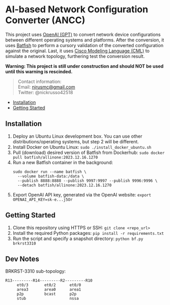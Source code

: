 # AI-based Network Configuration Converter (ANCC)
This project uses [OpenAI (GPT)](https://openai.com/) to convert network device
configurations between different operating systems and platforms. After the
conversion, it uses [Batfish](https://www.batfish.org/) to perform a cursory
validation of the converted configuration against the original. Last, it uses
[Cisco Modeling Language (CML)](https://www.cisco.com/c/en/us/products/cloud-systems-management/modeling-labs/index.html)
to simulate a network topology, furthering test the conversion result.

__Warning: This project is still under construction and should NOT be used
until this warning is rescinded.__

> Contact information:\
> Email:    njrusmc@gmail.com\
> Twitter:  @nickrusso42518

  * [Installation](#installation)
  * [Getting Started](#getting-started)

## Installation
  1. Deploy an Ubuntu Linux development box. You can use other
     distributions/operating systems, but step 2 will be different.
  2. Install Docker on Ubuntu Linux:
     `sudo ./install_docker_ubuntu.sh`
  3. Pull (download) desired version of Batfish from Dockerhub:
     `sudo docker pull batfish/allinone:2023.12.16.1270`
  4. Run a new Batfish container in the background:
     ```
     sudo docker run --name batfish \
       --volume batfish-data:/data \
       --publish 8888:8888 --publish 9997:9997 --publish 9996:9996 \
       --detach batfish/allinone:2023.12.16.1270
     ```
  5. Export OpenAI API key, generated via the OpenAI website:
     `export OPENAI_API_KEY=sk-e...j5Or`

## Getting Started
  1. Clone this repository using HTTPS or SSH:
     `git clone <repo_url>`
  2. Install the required Python packages:
     `pip install -r requirements.txt`
  3. Run the script and specify a snapshot directory:
     `python bf.py brkrst3310`

## Dev Notes
BRKRST-3310 sub-topology:
```
R13---------R14---------R2---------R10
     et0/3       et0/2      et0/0
     area3       area0      area1
     p2p         bcast      p2p
     stub                   nssa
```
